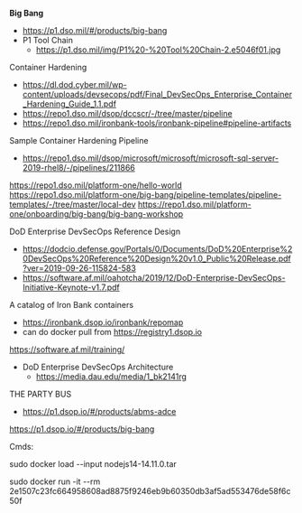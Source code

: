 
<b>Big Bang</b>
  - https://p1.dso.mil/#/products/big-bang
  - P1 Tool Chain 
    - https://p1.dso.mil/img/P1%20-%20Tool%20Chain-2.e5046f01.jpg

Container Hardening
 - https://dl.dod.cyber.mil/wp-content/uploads/devsecops/pdf/Final_DevSecOps_Enterprise_Container_Hardening_Guide_1.1.pdf
 - https://repo1.dso.mil/dsop/dccscr/-/tree/master/pipeline
 - https://repo1.dso.mil/ironbank-tools/ironbank-pipeline#pipeline-artifacts


Sample Container Hardening Pipeline
 - https://repo1.dso.mil/dsop/microsoft/microsoft/microsoft-sql-server-2019-rhel8/-/pipelines/211866

https://repo1.dso.mil/platform-one/hello-world
https://repo1.dso.mil/platform-one/big-bang/pipeline-templates/pipeline-templates/-/tree/master/local-dev
https://repo1.dso.mil/platform-one/onboarding/big-bang/big-bang-workshop



DoD Enterprise DevSecOps Reference Design
 - https://dodcio.defense.gov/Portals/0/Documents/DoD%20Enterprise%20DevSecOps%20Reference%20Design%20v1.0_Public%20Release.pdf?ver=2019-09-26-115824-583
 - https://software.af.mil/oahotcha/2019/12/DoD-Enterprise-DevSecOps-Initiative-Keynote-v1.7.pdf

A catalog of Iron Bank containers
 - https://ironbank.dsop.io/ironbank/repomap
 - can do docker pull from https://registry1.dsop.io
 
 
 https://software.af.mil/training/
 
  - DoD Enterprise DevSecOps Architecture
    - https://media.dau.edu/media/1_bk2141rg
    
 THE PARTY BUS   
  - https://p1.dsop.io/#/products/abms-adce
 
 https://p1.dsop.io/#/products/big-bang
    
 Cmds:
 
 sudo docker load --input nodejs14-14.11.0.tar
 
 sudo docker run -it --rm 2e1507c23fc664958608ad8875f9246eb9b60350db3af5ad553476de58f6c50f

